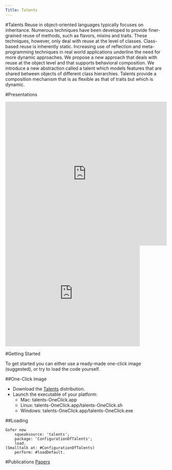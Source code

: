 ```yaml
---
Title: Talents
---
```

#Talents
Reuse in object-oriented languages typically focuses on inheritance.
Numerous techniques have been developed to provide finer-grained reuse of methods, such as flavors, mixins and traits. These techniques, however, only deal with reuse at the level of classes. Class-based reuse is inherently static. Increasing use of reflection and meta-programming techniques in real world applications underline the need for more dynamic approaches. We propose a new approach that deals with reuse at the object level and that supports behavioral composition. We introduce a new abstraction called a talent which models features that are shared between objects of different class hierarchies. Talents provide a composition mechanism that is as flexible as that of traits but which is dynamic.

#Presentations

<div style="width: 100%" id="\__ss_8978540"><iframe src="http://www.slideshare.net/slideshow/embed_code/8978540" width="100%" height="450" frameborder="0" marginwidth="0" marginheight="0" scrolling="no"></iframe></div>



<iframe width="420" height="315" src="http://www.youtube.com/embed/6Zul7Ruv-iE" frameborder="0" allowfullscreen></iframe>


#Getting Started

To get started you can either use a ready-made one-click image (suggested), or try to load the code yourself.

##One-Click Image

-  Download the [Talents](%base_url%/download/Bifrost/talents-OneClick.zip) distribution.
-  Launch the executable of your platform:
	-  Mac: talents-OneClick.app
	-  Linux: talents-OneClick.app/talents-OneClick.sh
	-  Windows: talents-OneClick.app/talents-OneClick.exe


##Loading
```
Gofer new 
	squeaksource: 'talents';
	package: 'ConfigurationOfTalents';
	load.
(Smalltalk at: #ConfigurationOfTalents)
	perform: #loadDefault.
```

#Publications
[Papers](%assets_url%/scgbib/?query=talents&filter=Year)
